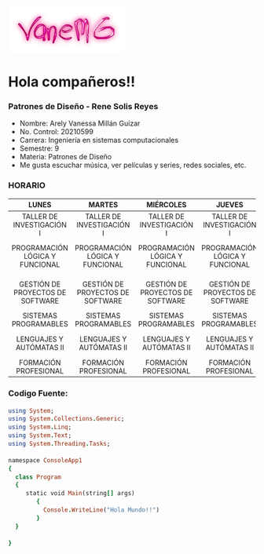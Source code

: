 ![](/imagenes/Descargas/logo.png) 

# Hola compañeros!!

### Patrones de Diseño - Rene Solis Reyes

* Nombre: Arely Vanessa Millán Guízar
* No. Control: 20210599
* Carrera: Ingeniería en sistemas computacionales
* Semestre: 9
* Materia: Patrones de Diseño
* Me gusta escuchar música, ver películas y series, redes sociales, etc.

### HORARIO

| LUNES | MARTES | MIÉRCOLES | JUEVES | VIERNES |  
|:---:|:---:|:---:|:---:|:---:|
| TALLER DE INVESTIGACIÓN I | TALLER DE INVESTIGACIÓN I | TALLER DE INVESTIGACIÓN I | TALLER DE INVESTIGACIÓN I |  | 
| PROGRAMACIÓN LÓGICA  Y FUNCIONAL | PROGRAMACIÓN LÓGICA Y FUNCIONAL | PROGRAMACIÓN LÓGICA Y FUNCIONAL | PROGRAMACIÓN LÓGICA Y FUNCIONAL | GESTIÓN DE PROYECTOS DE SOFTWARE |  
| GESTIÓN DE PROYECTOS DE SOFTWARE | GESTIÓN DE PROYECTOS DE SOFTWARE | GESTIÓN DE PROYECTOS DE SOFTWARE | GESTIÓN DE PROYECTOS DE SOFTWARE | GESTIÓN DE PROYECTOS DE SOFTWARE |  
| SISTEMAS PROGRAMABLES | SISTEMAS PROGRAMABLES | SISTEMAS PROGRAMABLES | SISTEMAS PROGRAMABLES |  |  
| LENGUAJES Y AUTÓMATAS II | LENGUAJES Y AUTÓMATAS II | LENGUAJES Y AUTÓMATAS II | LENGUAJES Y AUTÓMATAS II | LENGUAJES Y AUTÓMATAS II | 
| FORMACIÓN PROFESIONAL | FORMACIÓN PROFESIONAL | FORMACIÓN PROFESIONAL | FORMACIÓN PROFESIONAL | FORMACIÓN PROFESIONAL | 

### Codigo Fuente:
```Ruby
using System;
using System.Collections.Generic;
using System.Linq;
using System.Text;
using System.Threading.Tasks;

namespace ConsoleApp1
{
  class Program 
  {
     static void Main(string[] args)
        {
          Console.WriteLine("Hola Mundo!!")
        }
  }

}
```



